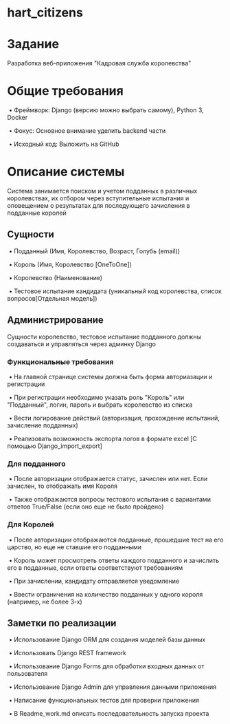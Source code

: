 # hart_citizens

# Задание

Разработка веб-приложения "Кадровая служба королевства"

# Общие требования

 • Фреймворк: Django (версию можно выбрать самому), Python 3, Docker

 • Фокус: Основное внимание уделить backend части

 • Исходный код: Выложить на GitHub

# Описание системы

Система занимается поиском и учетом подданных в различных королевствах, их отбором через вступительные испытания и оповещением о результатах для последующего зачисления в подданные королей

## Сущности

 • Подданный (Имя, Королевство, Возраст, Голубь (email))

 • Король (Имя, Королевство [OneToOne])

 • Королевство (Наименование)

 • Тестовое испытание кандидата (уникальный код королевства, список вопросов[Отдельная модель])

## Администрирование

Сущности королевство, тестовое испытание подданного должны создаваться и управляться через админку Django

### Функциональные требования

 • На главной странице системы должна быть форма авториазации и регистрации

 • При регистрации необходимо указать роль "Король" или "Подданный", логин, пароль и выбрать королевство из списка

 • Вести логирование действий (авторизация, прохождение испытаний, зачисление подданных)

 • Реализовать возможность экспорта логов в формате excel [С помощью Django_import_export]

### Для подданного

 • После авторизации отображается статус, зачислен или нет. Если зачислен, то отображать имя Короля

 • Также отображаются вопросы тестового испытания с вариантами ответов True/False (если оно еще не было пройдено)

### Для Королей

 • После авторизации отображаются подданные, прошедшие тест на его царство, но еще не ставшие его подданными

 • Король может просмотреть ответы каждого подданного и зачислить его в подданные, если ответы соответствуют требованиям

 • При зачислении, кандидату отправляется уведомление

 • Ввести ограничения на количество подданных у одного короля (например, не более 3-х)

## Заметки по реализации

 • Использование Django ORM для создания моделей базы данных

 • Использовать Django REST framework

 • Использование Django Forms для обработки входных данных от пользователя

 • Использование Django Admin для управления данными приложения

 • Написание функциональных тестов для проверки приложения

 • В Readme_work.md описать последовательность запуска проекта